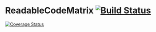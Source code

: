 # ReadableCodeMatrix [![Build Status](https://travis-ci.org/kmu-yoonsh/ReadableCodeMatrix.svg)](https://travis-ci.org/kmu-yoonsh/ReadableCodeMatrix)
[![Coverage Status](https://coveralls.io/repos/github/kmu-yoonsh/ReadableCodeMatrix/badge.svg?branch=master)](https://coveralls.io/github/kmu-yoonsh/ReadableCodeMatrix?branch=master)
